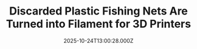 ---
title: "Discarded Plastic Fishing Nets Are Turned into Filament for 3D Printers"
date: 2025-10-24T13:00:28.000Z
category: Human Kindness
externalLink: "https://www.goodnewsnetwork.org/discarded-plastic-fishing-nets-are-turned-into-filament-for-3d-printers/"
image: ""
excerpt: "An English fisherman who grew indignant at the number of nylon fishing nets he saw abandoned on the wharfs of Cornwall every year has moored his boat and invented new recycling technology to turn the nets into raw plastic again. A skipper will replace his nylon fishing net every 6 months, says Ian Falconer, and […] The post Discarded Plastic…"
---